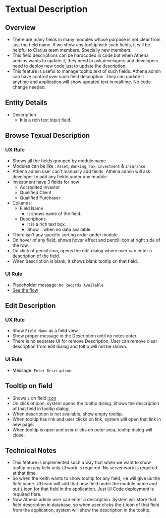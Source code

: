 # Textual Description

## Overview
- There are many fields in many modules whose purpose is not clear from just the field name. If we show any tooltip with such fields, it will be helpful to Clarius team members. Specially new members. 
- This field descriptions can be hardcoded in code but when Athena admins wants to update it, they need to ask developers and developers need to deploy new code just to update the description. 
- This feature is useful to manage tooltip text of such fields. Athena admin can have controll over such field description. They can update it anytime and application will show updated text in realtime. No code change needed.


## Entity Details
- Description
    - It is a rich text input field.


## Browse Texual Description

### UX Rule
- Shows all the fields grouped by module name
- Modules can be like : `Asset`, `Banking`, `Tax`, `Investment` & `Insurance`
- Athena admin user can't manually add fields. Athena admin will ask developer to add any fieldd under any module
- Investment have 3 fields for now
    - Accredited Investor
    - Qualified Client
    - Qualified Purchaser
- Columns:
    - Field Name
        - It shows name of the field.
    - Descriptions
        - It is a rich text box. 
        - Show `-` when no data available.
- There isn't any specific sorting order under module.
- On hover of any field, shows hover effect and pencil icon at right side of the row.
- On click of pencil icon, opens the edit dialog where user can enter a description of the field.
- When description is blank, it shows blank tooltip on that field.

### UI Rule
- Placeholder message: `No Records Available`
- [See the flow](https://drive.google.com/drive/u/0/folders/17CH61e0DwpvKxWIuhwSRRr8aDlsT9AcY)


## Edit Description

### UX Rule
- Show `Field Name` as a field view.
- Show proper message in the Description until no notes enter.
- There is no separate UI for remove Description. User can remove clear description from edit dialog and toltip will not be shown. 

### UI Rule
- Message: `Enter Description`

## Tooltip on field
- Shows `i` on field [icon](https://drive.google.com/file/d/1cnON9qQIM9lar3QQM7WD_Fc922RMXeHU/view?usp=sharing)
- On click of icon, system opens the tooltip dialog. Shows the description of that field in tooltip dialog. 
- When description is not available, show empty tooltip.
- When tooltip has link and user clicks on link, system will open that link in new page.
- When tooltip is open and user clicks on outer area, tooltip dialog will close.

## Technical Notes
- This feature is implemented such a way that when we want to show tooltip on any field only UI work is required. No server work is required at that time.
- So when the Keith wants to show tooltip for any field, He will give us the field name. UI team will add that new field under the module name and put `i` icon for that field in the application. Just UI Code deployment is required here.
- Now Athena admin user can enter a description. System will store that field description in database. so when user clicks the `i` icon of that field from the application, system will show the description in the tooltip.

